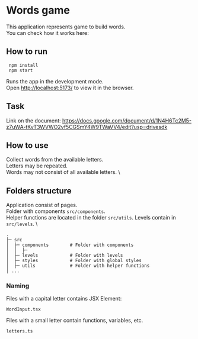 # Words game

This application represents game to build words. \
You can check how it works here: 

## How to run

```
 npm install
 npm start
```

Runs the app in the development mode.\
Open [http://localhost:5173/](http://localhost:3000) to view it in the browser.

## Task

Link on the document: https://docs.google.com/document/d/1N4H6Tc2M5-z7uWA-tKvT3WVWO2vf5CGSmY4W9TWaVV4/edit?usp=drivesdk

## How to use

Collect words from the available letters. \
Letters may be repeated. \
Words may not consist of all available letters. \

## Folders structure

Application consist of pages. \
Folder with components `src/components`. \
Helper functions are located in the folder `src/utils`.
Levels contain in `src/levels`. \

    
```
.
├─ src                 
│  ├─ components        # Folder with components
│  │  ├─ 
│  ├─ levels            # Folder with levels
│  ├─ styles            # Folder with global styles
│  ├─ utils             # Folder with helper functions
│ ...
```              
### Naming

Files with a capital letter contains JSX Element:
```
WordInput.tsx
```

Files with a small letter contain functions, variables, etc.
```
letters.ts
```